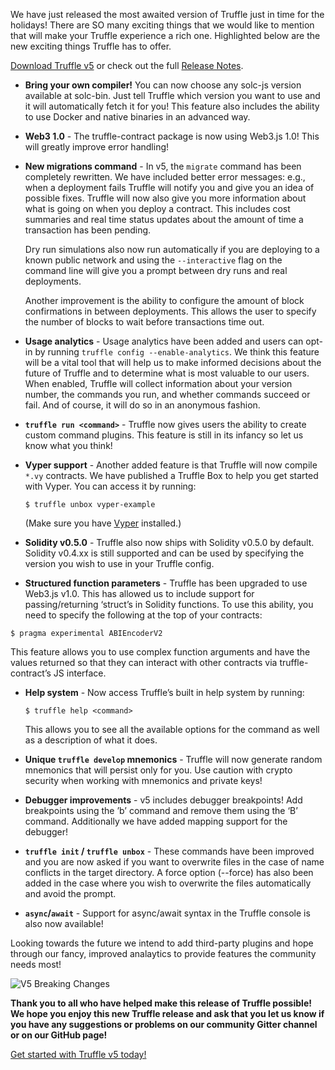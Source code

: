 We have just released the most awaited version of Truffle just in time for the
holidays! There are SO many exciting things that we would like to mention that
will make your Truffle experience a rich one. Highlighted below are the new
exciting things Truffle has to offer.

[Download Truffle v5](https://truffleframework.com/truffle) or check out the
full [Release Notes](https://github.com/trufflesuite/truffle/releases/tag/v5.0.0).

- **Bring your own compiler!** You can now choose any solc-js version
  available at solc-bin. Just tell Truffle which version you want to use and it
  will automatically fetch it for you! This feature also includes the ability to
  use Docker and native binaries in an advanced way.

- **Web3 1.0** - The truffle-contract package is now using Web3.js 1.0! This
  will greatly improve error handling!

- **New migrations command** - In v5, the `migrate` command has been completely
  rewritten. We have included better error messages: e.g., when a deployment fails
  Truffle will notify you and give you an idea of possible fixes. Truffle will
  now also give you more information about what is going on when you deploy a
  contract. This includes cost summaries and real time status updates about the
  amount of time a transaction has been pending.

  Dry run simulations also now run automatically if you are deploying to a known
  public network and using the `--interactive` flag on the command line will give
  you a prompt between dry runs and real deployments.

  Another improvement is the ability to configure the amount of block confirmations
  in between deployments. This allows the user to specify the number of blocks to
  wait before transactions time out.

- **Usage analytics** - Usage analytics have been added and users can opt-in by
  running `truffle config --enable-analytics`. We think this feature will be a
  vital tool that will help us to make informed decisions about the future of Truffle
  and to determine what is most valuable to our users. When enabled, Truffle will
  collect information about your version number, the commands you run, and
  whether commands succeed or fail. And of course, it will do so in an anonymous
  fashion.

- **`truffle run <command>`** -  Truffle now gives users the ability to create
  custom command plugins. This feature is still in its infancy so let us know
  what you think!

- **Vyper support** - Another added feature is that Truffle will now compile
  `*.vy` contracts. We have published a Truffle Box to help you get started
  with Vyper. You can access it by running:  

  ```
  $ truffle unbox vyper-example
  ```

  (Make sure you have [Vyper](https://vyper.readthedocs.io/en/latest/installing-vyper.html) installed.)

- **Solidity v0.5.0** - Truffle also now ships with Solidity v0.5.0 by default.
  Solidity v0.4.xx is still supported and can be used by specifying the version
  you wish to use in your Truffle config.

-  **Structured function parameters** - Truffle has been upgraded to use
   Web3.js v1.0. This has allowed us to include support for passing/returning
   ‘struct’s in Solidity functions. To use this ability, you need to specify the
   following at the top of your contracts:

  ```
  $ pragma experimental ABIEncoderV2
  ```

  This feature allows you to use complex function arguments and have the values
  returned so that they can interact with other contracts via truffle-contract’s
  JS interface.

- **Help system** - Now access Truffle’s built in help system by running:
  ```
  $ truffle help <command>
  ```

  This allows you to see all the available options for the command as well as a
  description of what it does.

- **Unique `truffle develop` mnemonics** - Truffle will now generate random mnemonics
  that will persist only for you. Use caution with crypto security when working
  with mnemonics and private keys!

- **Debugger improvements** - v5 includes debugger breakpoints! Add breakpoints
  using the ’b’ command and remove them using the ‘B’ command. Additionally we
  have added mapping support for the debugger!

- **`truffle init` / `truffle unbox`** - These commands have been improved and
  you are now asked if you want to overwrite files in the case of name conflicts
  in the target directory. A force option (--force) has also been added in the
  case where you wish to overwrite the files automatically and avoid the
  prompt.

- **`async`/`await`** - Support for async/await syntax in the Truffle console
  is also now available!

Looking towards the future we intend to add third-party plugins and
hope through our fancy, improved analaytics to provide features the community
needs most!

![V5 Breaking Changes](/img/blog/truffle-v5-blog-media/breaking-changes-photo-v5.png)

**Thank you to all who have helped make this release of Truffle possible! We
hope you enjoy this new Truffle release and ask that you let us know if you have
any suggestions or problems on our community Gitter channel or on our GitHub
page!**

[Get started with Truffle v5 today!](https://truffleframework.com/truffle)
